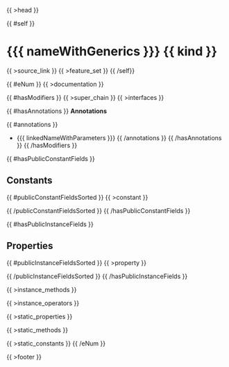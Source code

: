 {{ >head }}

{{ #self }}
# {{{ nameWithGenerics }}} {{ kind }}

{{ >source_link }}
{{ >feature_set }}
{{ /self}}

{{ #eNum }}
{{ >documentation }}

{{ #hasModifiers }}
{{ >super_chain }}
{{ >interfaces }}

{{ #hasAnnotations }}
**Annotations**

{{ #annotations }}
- {{{ linkedNameWithParameters }}}
{{ /annotations }}
{{ /hasAnnotations }}
{{ /hasModifiers }}

{{ #hasPublicConstantFields }}
## Constants

{{ #publicConstantFieldsSorted }}
{{ >constant }}

{{ /publicConstantFieldsSorted }}
{{ /hasPublicConstantFields }}

{{ #hasPublicInstanceFields }}
## Properties

{{ #publicInstanceFieldsSorted }}
{{ >property }}

{{ /publicInstanceFieldsSorted }}
{{ /hasPublicInstanceFields }}

{{ >instance_methods }}

{{ >instance_operators }}

{{ >static_properties }}

{{ >static_methods }}

{{ >static_constants }}
{{ /eNum }}

{{ >footer }}
